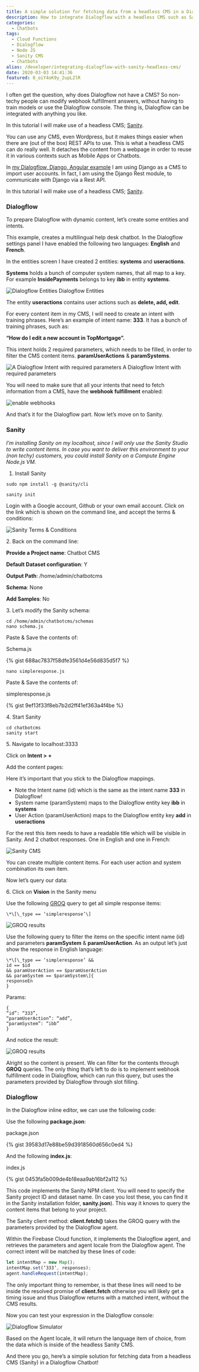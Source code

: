 ```yaml
---
title: A simple solution for fetching data from a headless CMS in a Dialogflow Chatbot
description: How to integrate Dialogflow with a headless CMS such as Sanity? So non-techy people can modify webhook fulfillment answers, without having to train models or use the Dialogflow console. 
categories:
  - Chatbots
tags:
  - Cloud Functions
  - Dialogflow
  - Node JS
  - Sanity CMS
  - Chatbots
alias: /developer/integrating-dialogflow-with-sanity-headless-cms/
date: 2020-03-03 14:41:36
featured: 0_oiY4oK9y_2upL2lR
---
```


I often get the question, why does Dialogflow not have a CMS? So non-techy people can modify webhook fulfillment answers, without having to train models or use the Dialogflow console. The thing is, Dialogflow can be integrated with anything you like.

In this tutorial I will make use of a headless CMS; [Sanity](https://www.sanity.io/).

<!--more-->

You can use any CMS, even Wordpress, but it makes things easier when there are (out of the box) REST APIs to use. This is what a headless CMS can do really well. It detaches the content from a webpage in order to reuse it in various contexts such as Mobile Apps or Chatbots.

In [my Dialogflow, Django, Angular example](https://github.com/savelee/kube-django-ng/) I am using Django as a CMS to import user accounts. In fact, I am using the Django Rest module, to communicate with Django via a Rest API.

In this tutorial I will make use of a headless CMS; [Sanity](https://www.sanity.io/).

### **Dialogflow**

To prepare Dialogflow with dynamic content, let’s create some entities and intents.

This example, creates a multilingual help desk chatbot. In the Dialogflow settings panel I have enabled the following two languages: **English** and **French**.

In the entities screen I have created 2 entities: **systems** and **useractions**.

**Systems** holds a bunch of computer system names, that all map to a key. For example **InsidePayments** belongs to key **ibb** in entity **systems**.

![Dialogflow Entities](/images/0_oiY4oK9y_2upL2lR.png)
Dialogflow Entities

The entity **useractions** contains user actions such as **delete, add, edit**.

For every content item in my CMS, I will need to create an intent with training phrases. Here’s an example of intent name: **333**. It has a bunch of training phrases, such as:

**“How do I edit a new account in TopMortgage”.**

This intent holds 2 required parameters, which needs to be filled, in order to filter the CMS content items. **paramUserActions** & **paramSystems**.

![A Dialogflow Intent with required parameters](/images/0_4lt6bqiz6j81uF1X.png)
A Dialogflow Intent with required parameters

You will need to make sure that all your intents that need to fetch information from a CMS, have the **webhook fulfillment** enabled:

![enable webhooks](/images/0_-Oo3aWlQp7JKiXHj.png)

And that’s it for the Dialogflow part. Now let’s move on to Sanity.

### Sanity

_I’m installing Sanity on my localhost, since I will only use the Sanity Studio to write content items. In case you want to deliver this environment to your (non techy) customers, you could install Sanity on a Compute Engine Node.js VM._

1.  Install Sanity

`sudo npm install -g @sanity/cli`

`sanity init`

Login with a Google account, Github or your own email account. Click on the link which is shown on the command line, and accept the terms & conditions:

![Sanity Terms & Conditions](/images/0_acDbZhajXGBi7aPa.png)

2\. Back on the command line:

**Provide a Project name**: Chatbot CMS

**Default Dataset configuration**: Y

**Output Path**: /home/admin/chatbotcms

**Schema**: None

**Add Samples**: No

3\. Let’s modify the Sanity schema:

```
cd /home/admin/chatbotcms/schemas
nano schema.js
```

Paste & Save the contents of:

Schema.js

{% gist 688ac7837f58dfe3561d4e56d835d5f7 %}


```
nano simpleresponse.js
```

Paste & Save the contents of:

simpleresponse.js

{% gist 9ef13f33f8eb7b2d2ff41ef363a4f4be %}

4\. Start Sanity

```
cd chatbotcms
sanity start
```

5\. Navigate to localhost:3333

Click on **Intent > +**

Add the content pages:

Here it’s important that you stick to the Dialogflow mappings.

*   Note the Intent name (id) which is the same as the intent name **333** in Dialogflow!
*   System name (paramSystem) maps to the Dialogflow entity key **ibb** in **systems**
*   User Action (paramUserAction) maps to the Dialogflow entity key **add** in **useractions**

For the rest this item needs to have a readable title which will be visible in Sanity. And 2 chatbot responses. One in English and one in French:

![Sanity CMS](/images/0_SEKa233K93G83k92.png)

You can create multiple content items. For each user action and system combination its own item.

Now let’s query our data:

6\. Click on **Vision** in the Sanity menu

Use the following [GROQ](https://www.sanity.io/docs/groq) query to get all simple response items:

`\*\[\_type == ‘simpleresponse’\]`

![GROQ results](/images/0_dLBO3mSyPJ-kMebL.png)

Use the following query to filter the items on the specific intent name (id) and parameters **paramSystem** & **paramUserAction**. As an output let’s just show the response in English language:

```
\*\[\_type == ‘simpleresponse’ &&
id == $id
&& paramUserAction == $paramUserAction
&& paramSystem == $paramSystem\]{
responseEn
}
```

Params:

```
{
“id”: “333”,
“paramUserAction”: “add”,
“paramSystem”: “ibb”
}
```

And notice the result:

![GROQ results](/images/0_nvvnUYJOEKCqwxHA.png)

Alright so the content is present. We can filter for the contents through **GROQ** queries. The only thing that’s left to do is to implement webhook fulfillment code in Dialogflow, which can run this query, but uses the parameters provided by Dialogflow through slot filling.

### **Dialogflow**

In the Dialogflow inline editor, we can use the following code:

Use the following **package.json**:

package.json

{% gist 39583d17e88be59d3918560d656c0ed4 %}

And the following **index.js**:

index.js

{% gist 0453fa5b009de4b18eaa9ab16bf2a112 %}

This code implements the Sanity NPM client. You will need to specify the Sanity project ID and dataset name. (In case you lost these, you can find it in the Sanity installation folder, **sanity.json**). This way it knows to query the content items that belong to your project.

The Sanity client method: **client.fetch()** takes the GROQ query with the parameters provided by the Dialogflow agent.

Within the Firebase Cloud function, it implements the Dialogflow agent, and retrieves the parameters and agent locale from the Dialogflow agent. The correct intent will be matched by these lines of code:

``` JavaScript
let intentMap = new Map();
intentMap.set(‘333’, responses);
agent.handleRequest(intentMap);
```

The only important thing to remember, is that these lines will need to be inside the resolved promise of **client.fetch** otherwise you will likely get a timing issue and thus Dialogflow returns with a matched intent, without the CMS results.

Now you can test your expression in the Dialogflow console:

![Dialogflow Simulator](/images/0_bPoId4OOj4MjcSEX.png)

Based on the Agent locale, it will return the language item of choice, from the data which is inside of the headless Sanity CMS.

And there you go, here’s a simple solution for fetching data from a headless CMS (Sanity) in a Dialogflow Chatbot!

